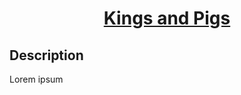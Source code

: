 <h1 align="center">
  <a href="https://game-kings-and-pigs.vercel.app">
  Kings and Pigs
  </a>
</h1>

## Description

Lorem ipsum
